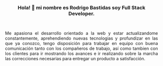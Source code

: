 <div id="header" align="center">
    <H3> Hola! 👋 mi nombre es Rodrigo Bastidas soy Full Stack Developer.</H3>
    <br>
    <p align="justify">Me apasiona el desarrollo orientado a la web y estar actualizandome constantemente, aprehendiendo nuevas tecnologias y       
    profundizar en las que ya conozco, tengo disposición para trabajar en equipo con  buena comunicación tanto con los compañeros
    de trabajo, así como tambien con los clientes para ir mostrando los avances e ir realizando sobre la marcha las correcciones 
    necesarias para entregar un producto a satisfacción.</p>
   
        
    
</div>
